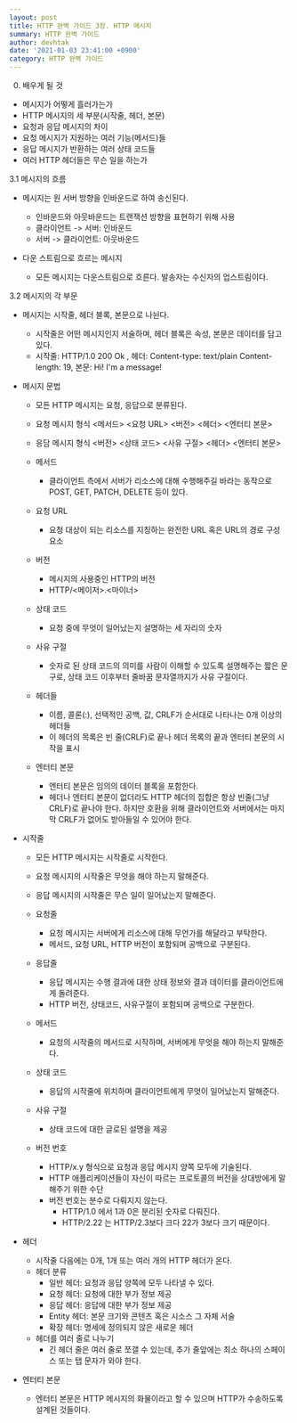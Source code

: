 ```yaml
---
layout: post
title: HTTP 완벽 가이드 3장. HTTP 메시지
summary: HTTP 완벽 가이드
author: devhtak
date: '2021-01-03 23:41:00 +0900'
category: HTTP 완벽 가이드
---
```


0. 배우게 될 것

- 메시지가 어떻게 흘러가는가
- HTTP 메시지의 세 부분(시작줄, 헤더, 본문)
- 요청과 응답 메시지의 차이
- 요청 메시지가 지원하는 여러 기능(메서드)들
- 응답 메시지가 반환하는 여러 상태 코드들
- 여러 HTTP 헤더들은 무슨 일을 하는가

3.1 메시지의 흐름

- 메시지는 원 서버 방향을 인바운드로 하여 송신된다.
  - 인바운드와 아웃바운드는 트랜잭션 방향을 표현하기 위해 사용
  - 클라이언트 -> 서버: 인바운드
  - 서버 -> 클라이언트: 아웃바운드
  
- 다운 스트림으로 흐르는 메시지
  - 모든 메시지는 다운스트림으로 흐른다. 발송자는 수신자의 업스트림이다.
  
3.2 메시지의 각 부문

- 메시지는 시작줄, 헤더 블록, 본문으로 나뉜다.
  - 시작줄은 어떤 메시지인지 서술하며, 헤더 블록은 속성, 본문은 데이터를 담고 있다.
  - 시작줄: HTTP/1.0 200 Ok , 헤더: Content-type: text/plain Content-length: 19, 본문: Hi! I'm a message!
  
- 메시지 문법
  - 모든 HTTP 메시지는 요청, 응답으로 분류된다.
  - 요청 메시지 형식
    <메서드> <요청 URL> <버전>
    <헤더>
    <엔터티 본문>
  - 응담 메시지 형식
    <버전> <상태 코드> <사유 구절>
    <헤더>
    <엔터티 본문>
    
  - 메서드
    - 클라이언트 측에서 서버가 리소스에 대해 수행해주길 바라는 동작으로 POST, GET, PATCH, DELETE 등이 있다.
  
  - 요청 URL
    - 요청 대상이 되는 리소스를 지칭하는 완전한 URL 혹은 URL의 경로 구성 요소
    
  - 버전
    - 메시지의 사용중인 HTTP의 버전
    - HTTP/<메이저>.<마이너>
    
  - 상태 코드
    - 요청 중에 무엇이 일어났는지 설명하는 세 자리의 숫자
    
  - 사유 구절
    - 숫자로 된 상태 코드의 의미를 사람이 이해할 수 있도록 설명해주는 짧은 문구로, 상태 코드 이후부터 줄바꿈 문자열까지가 사유 구절이다.
    
  - 헤더들
    - 이름, 콜론(:), 선택적인 공백, 값, CRLF가 순서대로 나타나는 0개 이상의 헤더들
    - 이 헤더의 목록은 빈 줄(CRLF)로 끝나 헤더 목록의 끝과 엔터티 본문의 시작을 표시
    
  - 엔터티 본문
    - 엔터티 본문은 임의의 데이터 블록을 포함한다.
    - 헤더나 엔터티 본문이 없더라도 HTTP 헤더의 집합은 항상 빈줄(그냥 CRLF)로 끝나야 한다. 하지만 호환을 위해 클라이언트와 서버에서는 마지막 CRLF가 없어도 받아들일 수 있어야 한다.
    
- 시작줄
  - 모든 HTTP 메시지는 시작줄로 시작한다.
  - 요청 메시지의 시작줄은 무엇을 해야 하는지 말해준다.
  - 응답 메시지의 시작줄은 무슨 일이 일어났는지 말해준다.
  
  - 요청줄
    - 요청 메시지는 서버에게 리소스에 대해 무언가를 해달라고 부탁한다.
    - 메서드, 요청 URL, HTTP 버전이 포함되며 공백으로 구분된다.
    
  - 응답줄
    - 응답 메시지는 수행 결과에 대한 상태 정보와 결과 데이터를 클라이언트에게 돌려준다.
    - HTTP 버전, 상태코드, 사유구절이 포함되며 공백으로 구분한다.
    
  - 메서드
    - 요청의 시작줄의 메서드로 시작하며, 서버에게 무엇을 해야 하는지 말해준다.
  
  - 상태 코드
    - 응답의 시작줄에 위치하며 클라이언트에게 무엇이 일어났는지 말해준다.
    
  - 사유 구절
    - 상태 코드에 대한 글로된 설명을 제공
    
  - 버전 번호
    - HTTP/x.y 형식으로 요청과 응답 메시지 양쪽 모두에 기술된다.
    - HTTP 애플리케이션들이 자신이 따르는 프로토콜의 버전을 상대방에게 말해주기 위한 수단
    - 버전 번호는 분수로 다뤄지지 않는다.
      - HTTP/1.0 에서 1과 0은 분리된 숫자로 다뤄진다.
      - HTTP/2.22 는 HTTP/2.3보다 크다 22가 3보다 크기 때문이다.

- 헤더
  - 시작줄 다음에는 0개, 1개 또는 여러 개의 HTTP 헤더가 온다.
  - 헤더 분류
    - 일반 헤더: 요청과 응답 양쪽에 모두 나타낼 수 있다.
    - 요청 헤더: 요청에 대한 부가 정보 제공
    - 응답 헤더: 응답에 대한 부가 정보 제공
    - Entity 헤더: 본문 크기와 콘텐츠 혹은 시소스 그 자체 서술
    - 확장 헤더: 명세에 정의되지 않은 새로운 헤더
  - 헤더를 여러 줄로 나누기
    - 긴 헤더 줄은 여러 줄로 쪼갤 수 있는데, 추가 줄앞에는 최소 하나의 스페이스 또는 탭 문자가 와야 한다.
    
- 엔터티 본문
  - 엔터티 본문은 HTTP 메시지의 화물이라고 할 수 있으며 HTTP가 수송하도록 설계된 것들이다.
    
    

